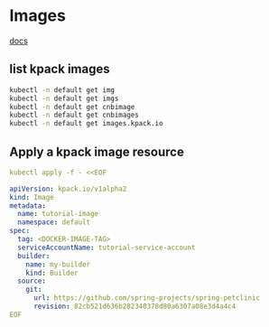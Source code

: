 # Images

[docs](https://github.com/pivotal/kpack/blob/main/docs/image.md)


## list kpack images
```bash
kubectl -n default get img
kubectl -n default get imgs
kubectl -n default get cnbimage
kubectl -n default get cnbimages
kubectl -n default get images.kpack.io
```


## Apply a kpack image resource
```yaml
kubectl apply -f - <<EOF

apiVersion: kpack.io/v1alpha2
kind: Image
metadata:
  name: tutorial-image
  namespace: default
spec:
  tag: <DOCKER-IMAGE-TAG>
  serviceAccountName: tutorial-service-account
  builder:
    name: my-builder
    kind: Builder
  source:
    git:
      url: https://github.com/spring-projects/spring-petclinic
      revision: 82cb521d636b282340378d80a6307a08e3d4a4c4
EOF
```
